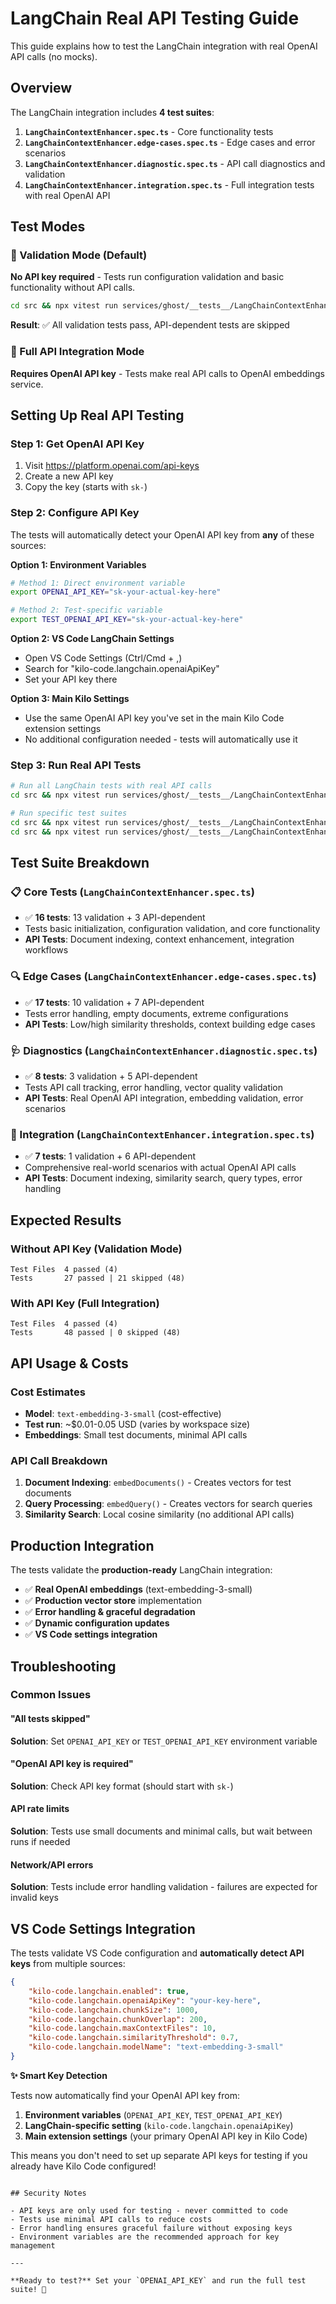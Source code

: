 # LangChain Real API Testing Guide

This guide explains how to test the LangChain integration with real OpenAI API calls (no mocks).

## Overview

The LangChain integration includes **4 test suites**:

1. **`LangChainContextEnhancer.spec.ts`** - Core functionality tests
2. **`LangChainContextEnhancer.edge-cases.spec.ts`** - Edge cases and error scenarios
3. **`LangChainContextEnhancer.diagnostic.spec.ts`** - API call diagnostics and validation
4. **`LangChainContextEnhancer.integration.spec.ts`** - Full integration tests with real OpenAI API

## Test Modes

### 🔧 Validation Mode (Default)

**No API key required** - Tests run configuration validation and basic functionality without API calls.

```bash
cd src && npx vitest run services/ghost/__tests__/LangChainContextEnhancer.*.spec.ts
```

**Result**: ✅ All validation tests pass, API-dependent tests are skipped

### 🚀 Full API Integration Mode

**Requires OpenAI API key** - Tests make real API calls to OpenAI embeddings service.

## Setting Up Real API Testing

### Step 1: Get OpenAI API Key

1. Visit https://platform.openai.com/api-keys
2. Create a new API key
3. Copy the key (starts with `sk-`)

### Step 2: Configure API Key

The tests will automatically detect your OpenAI API key from **any** of these sources:

**Option 1: Environment Variables**
```bash
# Method 1: Direct environment variable
export OPENAI_API_KEY="sk-your-actual-key-here"

# Method 2: Test-specific variable
export TEST_OPENAI_API_KEY="sk-your-actual-key-here"
```

**Option 2: VS Code LangChain Settings**
- Open VS Code Settings (Ctrl/Cmd + ,)
- Search for "kilo-code.langchain.openaiApiKey"
- Set your API key there

**Option 3: Main Kilo Settings** <!-- kilocode_change -->
- Use the same OpenAI API key you've set in the main Kilo Code extension settings
- No additional configuration needed - tests will automatically use it

### Step 3: Run Real API Tests

```bash
# Run all LangChain tests with real API calls
cd src && npx vitest run services/ghost/__tests__/LangChainContextEnhancer.*.spec.ts

# Run specific test suites
cd src && npx vitest run services/ghost/__tests__/LangChainContextEnhancer.integration.spec.ts
cd src && npx vitest run services/ghost/__tests__/LangChainContextEnhancer.diagnostic.spec.ts
```

## Test Suite Breakdown

### 📋 Core Tests (`LangChainContextEnhancer.spec.ts`)

- ✅ **16 tests**: 13 validation + 3 API-dependent
- Tests basic initialization, configuration validation, and core functionality
- **API Tests**: Document indexing, context enhancement, integration workflows

### 🔍 Edge Cases (`LangChainContextEnhancer.edge-cases.spec.ts`)

- ✅ **17 tests**: 10 validation + 7 API-dependent
- Tests error handling, empty documents, extreme configurations
- **API Tests**: Low/high similarity thresholds, context building edge cases

### 🩺 Diagnostics (`LangChainContextEnhancer.diagnostic.spec.ts`)

- ✅ **8 tests**: 3 validation + 5 API-dependent
- Tests API call tracking, error handling, vector quality validation
- **API Tests**: Real OpenAI API integration, embedding validation, error scenarios

### 🎯 Integration (`LangChainContextEnhancer.integration.spec.ts`)

- ✅ **7 tests**: 1 validation + 6 API-dependent
- Comprehensive real-world scenarios with actual OpenAI API calls
- **API Tests**: Document indexing, similarity search, query types, error handling

## Expected Results

### Without API Key (Validation Mode)

```
Test Files  4 passed (4)
Tests       27 passed | 21 skipped (48)
```

### With API Key (Full Integration)

```
Test Files  4 passed (4)
Tests       48 passed | 0 skipped (48)
```

## API Usage & Costs

### Cost Estimates

- **Model**: `text-embedding-3-small` (cost-effective)
- **Test run**: ~$0.01-0.05 USD (varies by workspace size)
- **Embeddings**: Small test documents, minimal API calls

### API Call Breakdown

1. **Document Indexing**: `embedDocuments()` - Creates vectors for test documents
2. **Query Processing**: `embedQuery()` - Creates vectors for search queries
3. **Similarity Search**: Local cosine similarity (no additional API calls)

## Production Integration

The tests validate the **production-ready** LangChain integration:

- ✅ **Real OpenAI embeddings** (text-embedding-3-small)
- ✅ **Production vector store** implementation
- ✅ **Error handling & graceful degradation**
- ✅ **Dynamic configuration updates**
- ✅ **VS Code settings integration**

## Troubleshooting

### Common Issues

#### "All tests skipped"

**Solution**: Set `OPENAI_API_KEY` or `TEST_OPENAI_API_KEY` environment variable

#### "OpenAI API key is required"

**Solution**: Check API key format (should start with `sk-`)

#### API rate limits

**Solution**: Tests use small documents and minimal calls, but wait between runs if needed

#### Network/API errors

**Solution**: Tests include error handling validation - failures are expected for invalid keys

## VS Code Settings Integration

The tests validate VS Code configuration and **automatically detect API keys** from multiple sources:

```json
{
	"kilo-code.langchain.enabled": true,
	"kilo-code.langchain.openaiApiKey": "your-key-here",
	"kilo-code.langchain.chunkSize": 1000,
	"kilo-code.langchain.chunkOverlap": 200,
	"kilo-code.langchain.maxContextFiles": 10,
	"kilo-code.langchain.similarityThreshold": 0.7,
	"kilo-code.langchain.modelName": "text-embedding-3-small"
}
```

**✨ Smart Key Detection** <!-- kilocode_change -->

Tests now automatically find your OpenAI API key from:
1. **Environment variables** (`OPENAI_API_KEY`, `TEST_OPENAI_API_KEY`)
2. **LangChain-specific setting** (`kilo-code.langchain.openaiApiKey`)
3. **Main extension settings** (your primary OpenAI API key in Kilo Code)

This means you don't need to set up separate API keys for testing if you already have Kilo Code configured!
```

## Security Notes

- API keys are only used for testing - never committed to code
- Tests use minimal API calls to reduce costs
- Error handling ensures graceful failure without exposing keys
- Environment variables are the recommended approach for key management

---

**Ready to test?** Set your `OPENAI_API_KEY` and run the full test suite! 🚀
